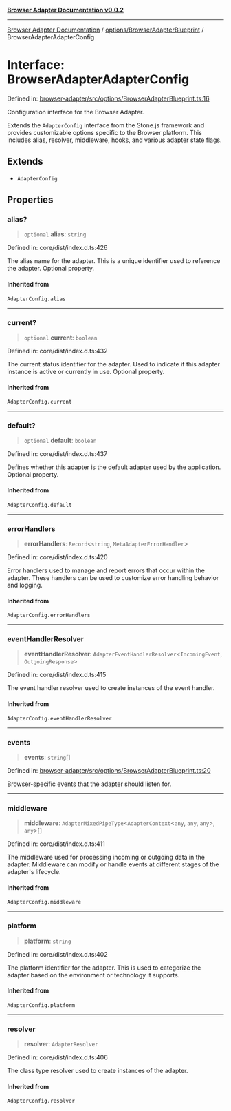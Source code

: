 [**Browser Adapter Documentation v0.0.2**](../../../README.md)

***

[Browser Adapter Documentation](../../../modules.md) / [options/BrowserAdapterBlueprint](../README.md) / BrowserAdapterAdapterConfig

# Interface: BrowserAdapterAdapterConfig

Defined in: [browser-adapter/src/options/BrowserAdapterBlueprint.ts:16](https://github.com/stonemjs/browser-adapter/blob/d2a6c7f067a005360bdac09297f0863b704b814a/src/options/BrowserAdapterBlueprint.ts#L16)

Configuration interface for the Browser Adapter.

Extends the `AdapterConfig` interface from the Stone.js framework and provides
customizable options specific to the Browser platform. This includes
alias, resolver, middleware, hooks, and various adapter state flags.

## Extends

- `AdapterConfig`

## Properties

### alias?

> `optional` **alias**: `string`

Defined in: core/dist/index.d.ts:426

The alias name for the adapter.
This is a unique identifier used to reference the adapter.
Optional property.

#### Inherited from

`AdapterConfig.alias`

***

### current?

> `optional` **current**: `boolean`

Defined in: core/dist/index.d.ts:432

The current status identifier for the adapter.
Used to indicate if this adapter instance is active or currently in use.
Optional property.

#### Inherited from

`AdapterConfig.current`

***

### default?

> `optional` **default**: `boolean`

Defined in: core/dist/index.d.ts:437

Defines whether this adapter is the default adapter used by the application.
Optional property.

#### Inherited from

`AdapterConfig.default`

***

### errorHandlers

> **errorHandlers**: `Record`\<`string`, `MetaAdapterErrorHandler`\>

Defined in: core/dist/index.d.ts:420

Error handlers used to manage and report errors that occur within the adapter.
These handlers can be used to customize error handling behavior and logging.

#### Inherited from

`AdapterConfig.errorHandlers`

***

### eventHandlerResolver

> **eventHandlerResolver**: `AdapterEventHandlerResolver`\<`IncomingEvent`, `OutgoingResponse`\>

Defined in: core/dist/index.d.ts:415

The event handler resolver used to create instances of the event handler.

#### Inherited from

`AdapterConfig.eventHandlerResolver`

***

### events

> **events**: `string`[]

Defined in: [browser-adapter/src/options/BrowserAdapterBlueprint.ts:20](https://github.com/stonemjs/browser-adapter/blob/d2a6c7f067a005360bdac09297f0863b704b814a/src/options/BrowserAdapterBlueprint.ts#L20)

Browser-specific events that the adapter should listen for.

***

### middleware

> **middleware**: `AdapterMixedPipeType`\<`AdapterContext`\<`any`, `any`, `any`\>, `any`\>[]

Defined in: core/dist/index.d.ts:411

The middleware used for processing incoming or outgoing data in the adapter.
Middleware can modify or handle events at different stages of the adapter's lifecycle.

#### Inherited from

`AdapterConfig.middleware`

***

### platform

> **platform**: `string`

Defined in: core/dist/index.d.ts:402

The platform identifier for the adapter.
This is used to categorize the adapter based on the environment or technology it supports.

#### Inherited from

`AdapterConfig.platform`

***

### resolver

> **resolver**: `AdapterResolver`

Defined in: core/dist/index.d.ts:406

The class type resolver used to create instances of the adapter.

#### Inherited from

`AdapterConfig.resolver`
